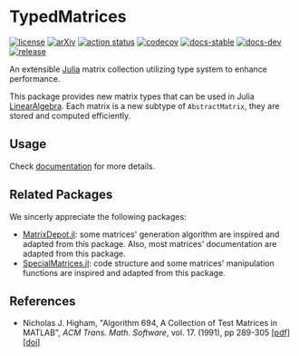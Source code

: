 # TypedMatrices

[![license][license-img]][license-url]
[![arXiv][arxiv-img]][arxiv-url]
[![action status][action-img]][action-url]
[![codecov][codecov-img]][codecov-url]
[![docs-stable][docs-stable-img]][docs-stable-url]
[![docs-dev][docs-dev-img]][docs-dev-url]
[![release][release-img]][release-url]

An extensible [Julia](https://julialang.org/) matrix collection utilizing type system to enhance performance.

This package provides new matrix types that can be used in Julia [LinearAlgebra](https://docs.julialang.org/en/v1/stdlib/LinearAlgebra/). Each matrix is a new subtype of `AbstractMatrix`, they are stored and computed efficiently.

## Usage

Check [documentation][docs-stable-url] for more details.

## Related Packages

We sincerly appreciate the following packages:

- [MatrixDepot.jl](https://github.com/JuliaLinearAlgebra/MatrixDepot.jl): some matrices' generation algorithm are inspired and adapted from this package. Also, most matrices' documentation are adapted from this package.
- [SpecialMatrices.jl](https://github.com/JuliaLinearAlgebra/SpecialMatrices.jl): code structure and some matrices' manipulation functions are inspired and adapted from this package.

## References

- Nicholas J. Higham, "Algorithm 694, A Collection of Test Matrices in MATLAB", *ACM Trans. Math. Software*,  vol. 17. (1991), pp 289-305 [[pdf]](http://www.maths.manchester.ac.uk/~higham/narep/narep172.pdf) [[doi]](https://dx.doi.org/10.1145/114697.116805)

[license-img]: https://shields.io/github/license/TypedMatrices/TypedMatrices.jl
[license-url]: LICENSE
[arxiv-img]: https://img.shields.io/badge/arXiv-2503.11355-b31b1b.svg?logo=arxiv
[arxiv-url]: https://arxiv.org/abs/2503.11355
[action-img]: https://github.com/TypedMatrices/TypedMatrices.jl/actions/workflows/CI.yml/badge.svg?branch=master
[action-url]: https://github.com/TypedMatrices/TypedMatrices.jl/actions/workflows/CI.yml?query=branch%3Amaster
[codecov-img]: https://codecov.io/gh/TypedMatrices/TypedMatrices.jl/graph/badge.svg
[codecov-url]: https://codecov.io/gh/TypedMatrices/TypedMatrices.jl
[docs-stable-img]: https://img.shields.io/badge/docs-stable-blue.svg
[docs-stable-url]: https://typedmatrices.github.io/TypedMatrices.jl/stable/
[docs-dev-img]: https://img.shields.io/badge/docs-dev-blue.svg
[docs-dev-url]: https://typedmatrices.github.io/TypedMatrices.jl/dev/
[release-img]: https://shields.io/github/v/release/TypedMatrices/TypedMatrices.jl?display_name=tag&include_prereleases
[release-url]: https://github.com/TypedMatrices/TypedMatrices.jl/releases/latest
